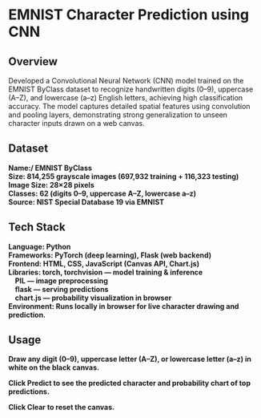 # EMNIST Character Prediction using CNN

## Overview

Developed a Convolutional Neural Network (CNN) model trained on the EMNIST ByClass dataset to recognize handwritten digits (0–9), uppercase (A–Z), and lowercase (a–z) English letters, achieving high classification accuracy. The model captures detailed spatial features using convolution and pooling layers, demonstrating strong generalization to unseen character inputs drawn on a web canvas.

## Dataset

<b>Name:/<b> EMNIST ByClass<br>
<b>Size:</b> 814,255 grayscale images (697,932 training + 116,323 testing)<br>
<b>Image Size:</b> 28×28 pixels<br>
<b>Classes:</b> 62 (digits 0–9, uppercase A–Z, lowercase a–z)<br>
<b>Source:</b> NIST Special Database 19 via EMNIST

## Tech Stack

<b>Language:</b> Python<br>
<b>Frameworks:</b> PyTorch (deep learning), Flask (web backend)<br>
<b>Frontend:</b> HTML, CSS, JavaScript (Canvas API, Chart.js)<br>
<b>Libraries:</b> torch, torchvision — model training & inference<br>
&nbsp;&nbsp;&nbsp;&nbsp;PIL — image preprocessing<br>
&nbsp;&nbsp;&nbsp;&nbsp;flask — serving predictions<br>
&nbsp;&nbsp;&nbsp;&nbsp;chart.js — probability visualization in browser<br>
Environment: Runs locally in browser for live character drawing and prediction.

## Usage

Draw any digit (0–9), uppercase letter (A–Z), or lowercase letter (a–z) in white on the black canvas.

Click Predict to see the predicted character and probability chart of top predictions.

Click Clear to reset the canvas.
